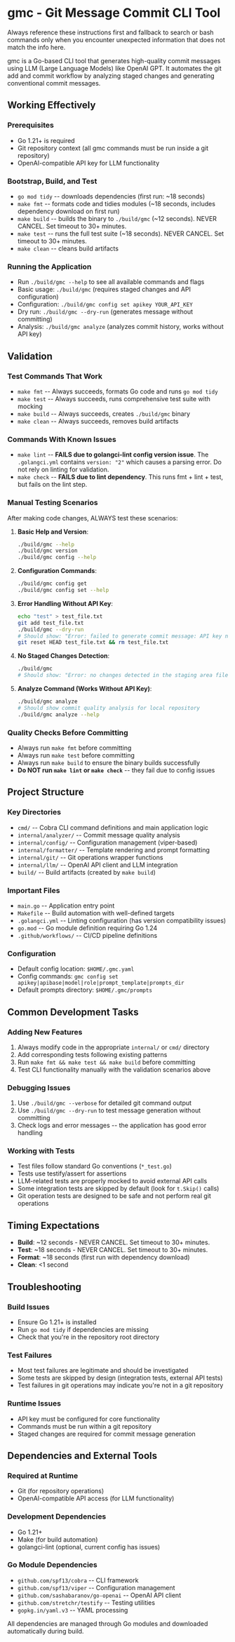 # gmc - Git Message Commit CLI Tool

Always reference these instructions first and fallback to search or bash commands only when you encounter unexpected information that does not match the info here.

gmc is a Go-based CLI tool that generates high-quality commit messages using LLM (Large Language Models) like OpenAI GPT. It automates the git add and commit workflow by analyzing staged changes and generating conventional commit messages.

## Working Effectively

### Prerequisites
- Go 1.21+ is required
- Git repository context (all gmc commands must be run inside a git repository)
- OpenAI-compatible API key for LLM functionality

### Bootstrap, Build, and Test
- `go mod tidy` -- downloads dependencies (first run: ~18 seconds)
- `make fmt` -- formats code and tidies modules (~18 seconds, includes dependency download on first run)
- `make build` -- builds the binary to `./build/gmc` (~12 seconds). NEVER CANCEL. Set timeout to 30+ minutes.
- `make test` -- runs the full test suite (~18 seconds). NEVER CANCEL. Set timeout to 30+ minutes.
- `make clean` -- cleans build artifacts

### Running the Application
- Run `./build/gmc --help` to see all available commands and flags
- Basic usage: `./build/gmc` (requires staged changes and API configuration)
- Configuration: `./build/gmc config set apikey YOUR_API_KEY`
- Dry run: `./build/gmc --dry-run` (generates message without committing)
- Analysis: `./build/gmc analyze` (analyzes commit history, works without API key)

## Validation

### Test Commands That Work
- `make fmt` -- Always succeeds, formats Go code and runs `go mod tidy`
- `make test` -- Always succeeds, runs comprehensive test suite with mocking
- `make build` -- Always succeeds, creates `./build/gmc` binary
- `make clean` -- Always succeeds, removes build artifacts

### Commands With Known Issues  
- `make lint` -- **FAILS due to golangci-lint config version issue**. The `.golangci.yml` contains `version: "2"` which causes a parsing error. Do not rely on linting for validation.
- `make check` -- **FAILS due to lint dependency**. This runs fmt + lint + test, but fails on the lint step.

### Manual Testing Scenarios
After making code changes, ALWAYS test these scenarios:

1. **Basic Help and Version**:
   ```bash
   ./build/gmc --help
   ./build/gmc version
   ./build/gmc config --help
   ```

2. **Configuration Commands**:
   ```bash
   ./build/gmc config get
   ./build/gmc config set --help
   ```

3. **Error Handling Without API Key**:
   ```bash
   echo "test" > test_file.txt
   git add test_file.txt
   ./build/gmc --dry-run
   # Should show: "Error: failed to generate commit message: API key not set..."
   git reset HEAD test_file.txt && rm test_file.txt
   ```

4. **No Staged Changes Detection**:
   ```bash
   ./build/gmc
   # Should show: "Error: no changes detected in the staging area files"
   ```

5. **Analyze Command (Works Without API Key)**:
   ```bash
   ./build/gmc analyze
   # Should show commit quality analysis for local repository
   ./build/gmc analyze --help
   ```

### Quality Checks Before Committing
- Always run `make fmt` before committing
- Always run `make test` before committing  
- Always run `make build` to ensure the binary builds successfully
- **Do NOT run `make lint` or `make check`** -- they fail due to config issues

## Project Structure

### Key Directories
- `cmd/` -- Cobra CLI command definitions and main application logic
- `internal/analyzer/` -- Commit message quality analysis
- `internal/config/` -- Configuration management (viper-based)
- `internal/formatter/` -- Template rendering and prompt formatting
- `internal/git/` -- Git operations wrapper functions  
- `internal/llm/` -- OpenAI API client and LLM integration
- `build/` -- Build artifacts (created by `make build`)

### Important Files
- `main.go` -- Application entry point
- `Makefile` -- Build automation with well-defined targets
- `.golangci.yml` -- Linting configuration (has version compatibility issues)
- `go.mod` -- Go module definition requiring Go 1.24
- `.github/workflows/` -- CI/CD pipeline definitions

### Configuration
- Default config location: `$HOME/.gmc.yaml`
- Config commands: `gmc config set apikey|apibase|model|role|prompt_template|prompts_dir`
- Default prompts directory: `$HOME/.gmc/prompts`

## Common Development Tasks

### Adding New Features
1. Always modify code in the appropriate `internal/` or `cmd/` directory
2. Add corresponding tests following existing patterns
3. Run `make fmt && make test && make build` before committing
4. Test CLI functionality manually with the validation scenarios above

### Debugging Issues
1. Use `./build/gmc --verbose` for detailed git command output
2. Use `./build/gmc --dry-run` to test message generation without committing  
3. Check logs and error messages -- the application has good error handling

### Working with Tests
- Test files follow standard Go conventions (`*_test.go`)
- Tests use testify/assert for assertions
- LLM-related tests are properly mocked to avoid external API calls
- Some integration tests are skipped by default (look for `t.Skip()` calls)
- Git operation tests are designed to be safe and not perform real git operations

## Timing Expectations

- **Build**: ~12 seconds - NEVER CANCEL. Set timeout to 30+ minutes.
- **Test**: ~18 seconds - NEVER CANCEL. Set timeout to 30+ minutes.  
- **Format**: ~18 seconds (first run with dependency download)
- **Clean**: <1 second

## Troubleshooting

### Build Issues
- Ensure Go 1.21+ is installed
- Run `go mod tidy` if dependencies are missing
- Check that you're in the repository root directory

### Test Failures
- Most test failures are legitimate and should be investigated
- Some tests are skipped by design (integration tests, external API tests)
- Test failures in git operations may indicate you're not in a git repository

### Runtime Issues
- API key must be configured for core functionality
- Commands must be run within a git repository
- Staged changes are required for commit message generation

## Dependencies and External Tools

### Required at Runtime
- Git (for repository operations)
- OpenAI-compatible API access (for LLM functionality)

### Development Dependencies
- Go 1.21+ 
- Make (for build automation)
- golangci-lint (optional, current config has issues)

### Go Module Dependencies
- `github.com/spf13/cobra` -- CLI framework
- `github.com/spf13/viper` -- Configuration management  
- `github.com/sashabaranov/go-openai` -- OpenAI API client
- `github.com/stretchr/testify` -- Testing utilities
- `gopkg.in/yaml.v3` -- YAML processing

All dependencies are managed through Go modules and downloaded automatically during build.